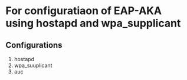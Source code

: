 # For configuratiaon of EAP-AKA using hostapd and wpa_supplicant

## Configurations 
1. hostapd
2. wpa_suuplicant
3. auc
